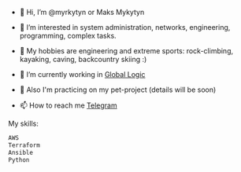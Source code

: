 - 👋 Hi, I’m @myrkytyn or Maks Mykytyn
 
- 👀 I’m interested in system administration, networks, engineering, programming, complex tasks. 
- 👀 My hobbies are engineering and extreme sports: rock-climbing, kayaking, caving, backcountry skiing :) 
- 🌱 I’m currently working in [Global Logic](https://www.globallogic.com/)
- 🌱 Also I'm practicing on my pet-project (details will be soon)
- 📫 How to reach me [Telegram](t.me/myrkytyn)

My skills:

```bash
AWS
Terraform
Ansible
Python

```

<!---
myrkytyn/myrkytyn is a ✨ special ✨ repository because its `README.md` (this file) appears on your GitHub profile.
You can click the Preview link to take a look at your changes.
--->
